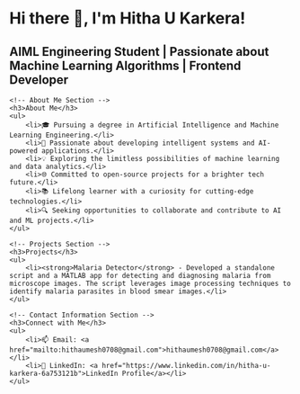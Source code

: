 <!DOCTYPE html>
<html>
<head>
    <title>GitHub Profile README</title>
</head>
<body>
    <!-- Profile Header -->
    <h1>Hi there 👋, I'm Hitha U Karkera!</h1>
    <h2>AIML Engineering Student | Passionate about Machine Learning Algorithms | Frontend Developer</h2>

    <!-- About Me Section -->
    <h3>About Me</h3>
    <ul>
        <li>🎓 Pursuing a degree in Artificial Intelligence and Machine Learning Engineering.</li>
        <li>🤖 Passionate about developing intelligent systems and AI-powered applications.</li>
        <li>💡 Exploring the limitless possibilities of machine learning and data analytics.</li>
        <li>🌐 Committed to open-source projects for a brighter tech future.</li>
        <li>📚 Lifelong learner with a curiosity for cutting-edge technologies.</li>
        <li>🔍 Seeking opportunities to collaborate and contribute to AI and ML projects.</li>
    </ul>

    <!-- Projects Section -->
    <h3>Projects</h3>
    <ul>
        <li><strong>Malaria Detector</strong> - Developed a standalone script and a MATLAB app for detecting and diagnosing malaria from microscope images. The script leverages image processing techniques to identify malaria parasites in blood smear images.</li>
    </ul>

    <!-- Contact Information Section -->
    <h3>Connect with Me</h3>
    <ul>
        <li>📫 Email: <a href="mailto:hithaumesh0708@gmail.com">hithaumesh0708@gmail.com</a></li>
        <li>💼 LinkedIn: <a href="https://www.linkedin.com/in/hitha-u-karkera-6a753121b">LinkedIn Profile</a></li>
    </ul>
</body>
</html>
